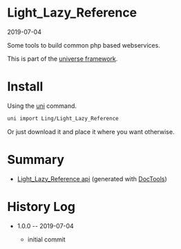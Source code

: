 Light_Lazy_Reference
===========
2019-07-04



Some tools to build common php based webservices.


This is part of the [universe framework](https://github.com/karayabin/universe-snapshot).


Install
==========
Using the [uni](https://github.com/lingtalfi/universe-naive-importer) command.
```bash
uni import Ling/Light_Lazy_Reference
```

Or just download it and place it where you want otherwise.






Summary
===========
- [Light_Lazy_Reference api](https://github.com/lingtalfi/Light_Lazy_Reference/blob/master/doc/api/Ling/Light_Lazy_Reference.md) (generated with [DocTools](https://github.com/lingtalfi/DocTools))






History Log
=============

- 1.0.0 -- 2019-07-04

    - initial commit